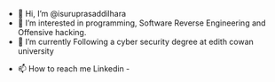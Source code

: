 - 👋 Hi, I’m @isuruprasaddilhara
- 👀 I’m interested in programming, Software Reverse Engineering and Offensive hacking.
- 🌱 I’m currently Following a cyber security degree at edith cowan university
<!--- 💞️ I’m looking to collaborate on ...--->
- 📫 How to reach me Linkedin -  

<!---
isuruprasaddilhara/isuruprasaddilhara is a ✨ special ✨ repository because its `README.md` (this file) appears on your GitHub profile.
You can click the Preview link to take a look at your changes.
--->
